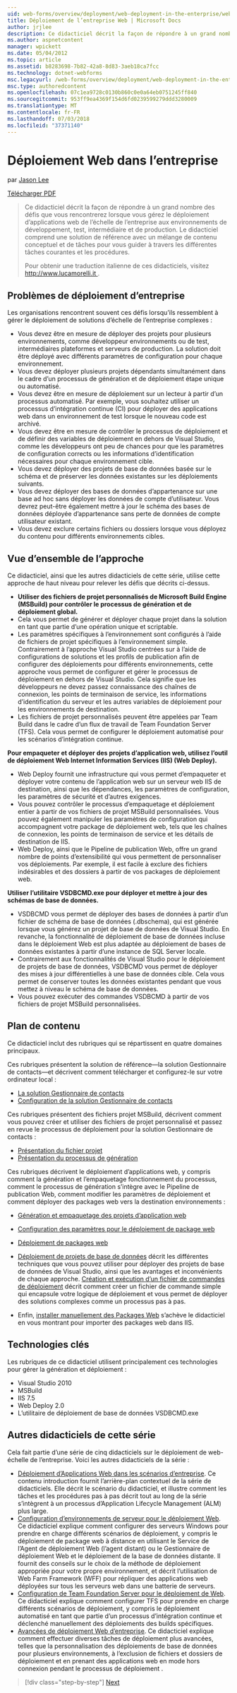 ```yaml
---
uid: web-forms/overview/deployment/web-deployment-in-the-enterprise/web-deployment-in-the-enterprise
title: Déploiement de l’entreprise Web | Microsoft Docs
author: jrjlee
description: Ce didacticiel décrit la façon de répondre à un grand nombre des défis que vous rencontrerez lorsque vous gérez le déploiement d’applications web de l’échelle de l’entreprise à devel...
ms.author: aspnetcontent
manager: wpickett
ms.date: 05/04/2012
ms.topic: article
ms.assetid: b8283698-7b82-42a8-8d83-3aeb18ca7fcc
ms.technology: dotnet-webforms
msc.legacyurl: /web-forms/overview/deployment/web-deployment-in-the-enterprise/web-deployment-in-the-enterprise
msc.type: authoredcontent
ms.openlocfilehash: 07c1ea9728c0130b860c0e0a64eb0751245ff840
ms.sourcegitcommit: 953ff9ea4369f154d6fd0239599279ddd3280009
ms.translationtype: MT
ms.contentlocale: fr-FR
ms.lasthandoff: 07/03/2018
ms.locfileid: "37371140"
---
```

<a name="web-deployment-in-the-enterprise"></a>Déploiement Web dans l’entreprise
====================
par [Jason Lee](https://github.com/jrjlee)

[Télécharger PDF](https://msdnshared.blob.core.windows.net/media/MSDNBlogsFS/prod.evol.blogs.msdn.com/CommunityServer.Blogs.Components.WeblogFiles/00/00/00/63/56/8130.DeployingWebAppsInEnterpriseScenarios.pdf)

> Ce didacticiel décrit la façon de répondre à un grand nombre des défis que vous rencontrerez lorsque vous gérez le déploiement d’applications web de l’échelle de l’entreprise aux environnements de développement, test, intermédiaire et de production. Le didacticiel comprend une solution de référence avec un mélange de contenu conceptuel et de tâches pour vous guider à travers les différentes tâches courantes et les procédures.
> 
> Pour obtenir une traduction italienne de ces didacticiels, visitez [ http://www.lucamorelli.it ](http://www.lucamorelli.it).


## <a name="enterprise-deployment-challenges"></a>Problèmes de déploiement d’entreprise

Les organisations rencontrent souvent ces défis lorsqu’ils ressemblent à gérer le déploiement de solutions d’échelle de l’entreprise complexes :

- Vous devez être en mesure de déployer des projets pour plusieurs environnements, comme développeur environnements ou de test, intermédiaires plateformes et serveurs de production. La solution doit être déployé avec différents paramètres de configuration pour chaque environnement.
- Vous devez déployer plusieurs projets dépendants simultanément dans le cadre d’un processus de génération et de déploiement étape unique ou automatisé.
- Vous devez être en mesure de déploiement sur un lecteur à partir d’un processus automatisé. Par exemple, vous souhaitez utiliser un processus d’intégration continue (CI) pour déployer des applications web dans un environnement de test lorsque le nouveau code est archivé.
- Vous devez être en mesure de contrôler le processus de déploiement et de définir des variables de déploiement en dehors de Visual Studio, comme les développeurs ont peu de chances pour que les paramètres de configuration corrects ou les informations d’identification nécessaires pour chaque environnement cible.
- Vous devez déployer des projets de base de données basée sur le schéma et de préserver les données existantes sur les déploiements suivants.
- Vous devez déployer des bases de données d’appartenance sur une base ad hoc sans déployer les données de compte d’utilisateur. Vous devrez peut-être également mettre à jour le schéma des bases de données déployée d’appartenance sans perte de données de compte utilisateur existant.
- Vous devez exclure certains fichiers ou dossiers lorsque vous déployez du contenu pour différents environnements cibles.

## <a name="overview-of-approach"></a>Vue d’ensemble de l’approche

Ce didacticiel, ainsi que les autres didacticiels de cette série, utilise cette approche de haut niveau pour relever les défis que décrits ci-dessus.

- **Utiliser des fichiers de projet personnalisés de Microsoft Build Engine (MSBuild) pour contrôler le processus de génération et de déploiement global.**
- Cela vous permet de générer et déployer chaque projet dans la solution en tant que partie d’une opération unique et scriptable.
- Les paramètres spécifiques à l’environnement sont configurés à l’aide de fichiers de projet spécifiques à l’environnement simple. Contrairement à l’approche Visual Studio centrées sur à l’aide de configurations de solutions et les profils de publication afin de configurer des déploiements pour différents environnements, cette approche vous permet de configurer et gérer le processus de déploiement en dehors de Visual Studio. Cela signifie que les développeurs ne devez passez connaissance des chaînes de connexion, les points de terminaison de service, les informations d’identification du serveur et les autres variables de déploiement pour les environnements de destination.
- Les fichiers de projet personnalisés peuvent être appelées par Team Build dans le cadre d’un flux de travail de Team Foundation Server (TFS). Cela vous permet de configurer le déploiement automatisé pour les scénarios d’intégration continue.

**Pour empaqueter et déployer des projets d’application web, utilisez l’outil de déploiement Web Internet Information Services (IIS) (Web Deploy).**

- Web Deploy fournit une infrastructure qui vous permet d’empaqueter et déployer votre contenu de l’application web sur un serveur web IIS de destination, ainsi que les dépendances, les paramètres de configuration, les paramètres de sécurité et d’autres exigences.
- Vous pouvez contrôler le processus d’empaquetage et déploiement entier à partir de vos fichiers de projet MSBuild personnalisées. Vous pouvez également manipuler les paramètres de configuration qui accompagnent votre package de déploiement web, tels que les chaînes de connexion, les points de terminaison de service et les détails de destination de IIS.
- Web Deploy, ainsi que le Pipeline de publication Web, offre un grand nombre de points d’extensibilité qui vous permettent de personnaliser vos déploiements. Par exemple, il est facile à exclure des fichiers indésirables et des dossiers à partir de vos packages de déploiement web.

**Utiliser l’utilitaire VSDBCMD.exe pour déployer et mettre à jour des schémas de base de données.**

- VSDBCMD vous permet de déployer des bases de données à partir d’un fichier de schéma de base de données (.dbschema), qui est générée lorsque vous générez un projet de base de données de Visual Studio. En revanche, la fonctionnalité de déploiement de base de données incluse dans le déploiement Web est plus adaptée au déploiement de bases de données existantes à partir d’une instance de SQL Server locale.
- Contrairement aux fonctionnalités de Visual Studio pour le déploiement de projets de base de données, VSDBCMD vous permet de déployer des mises à jour différentielles à une base de données cible. Cela vous permet de conserver toutes les données existantes pendant que vous mettez à niveau le schéma de base de données.
- Vous pouvez exécuter des commandes VSDBCMD à partir de vos fichiers de projet MSBuild personnalisées.

## <a name="content-map"></a>Plan de contenu

Ce didacticiel inclut des rubriques qui se répartissent en quatre domaines principaux.

Ces rubriques présentent la solution de référence&#x2014;la solution Gestionnaire de contacts&#x2014;et décrivent comment télécharger et configurez-le sur votre ordinateur local :

- [La solution Gestionnaire de contacts](the-contact-manager-solution.md)
- [Configuration de la solution Gestionnaire de contacts](setting-up-the-contact-manager-solution.md)

Ces rubriques présentent des fichiers projet MSBuild, décrivent comment vous pouvez créer et utiliser des fichiers de projet personnalisé et passez en revue le processus de déploiement pour la solution Gestionnaire de contacts :

- [Présentation du fichier projet](understanding-the-project-file.md)
- [Présentation du processus de génération](understanding-the-build-process.md)

Ces rubriques décrivent le déploiement d’applications web, y compris comment la génération et l’empaquetage fonctionnement du processus, comment le processus de génération s’intègre avec le Pipeline de publication Web, comment modifier les paramètres de déploiement et comment déployer des packages web vers la destination environnements :

- [Génération et empaquetage des projets d’application web](building-and-packaging-web-application-projects.md)
- [Configuration des paramètres pour le déploiement de package web](configuring-parameters-for-web-package-deployment.md)
- [Déploiement de packages web](deploying-web-packages.md)

- [Déploiement de projets de base de données](deploying-database-projects.md) décrit les différentes techniques que vous pouvez utiliser pour déployer des projets de base de données de Visual Studio, ainsi que les avantages et inconvénients de chaque approche. [Création et exécution d’un fichier de commandes de déploiement](creating-and-running-a-deployment-command-file.md) décrit comment créer un fichier de commande simple qui encapsule votre logique de déploiement et vous permet de déployer des solutions complexes comme un processus pas à pas.
- Enfin, [installer manuellement des Packages Web](manually-installing-web-packages.md) s’achève le didacticiel en vous montrant pour importer des packages web dans IIS.

## <a name="key-technologies"></a>Technologies clés

Les rubriques de ce didacticiel utilisent principalement ces technologies pour gérer la génération et déploiement :

- Visual Studio 2010
- MSBuild
- IIS 7.5
- Web Deploy 2.0
- L’utilitaire de déploiement de base de données VSDBCMD.exe

## <a name="other-tutorials-in-this-series"></a>Autres didacticiels de cette série

Cela fait partie d’une série de cinq didacticiels sur le déploiement de web-échelle de l’entreprise. Voici les autres didacticiels de la série :

- [Déploiement d’Applications Web dans les scénarios d’entreprise](../deploying-web-applications-in-enterprise-scenarios/deploying-web-applications-in-enterprise-scenarios.md). Ce contenu introduction fournit l’arrière-plan contextuel de la série de didacticiels. Elle décrit le scénario du didacticiel, et illustre comment les tâches et les procédures pas à pas décrit tout au long de la série s’intègrent à un processus d’Application Lifecycle Management (ALM) plus large.
- [Configuration d’environnements de serveur pour le déploiement Web](../configuring-server-environments-for-web-deployment/configuring-server-environments-for-web-deployment.md). Ce didacticiel explique comment configurer des serveurs Windows pour prendre en charge différents scénarios de déploiement, y compris le déploiement de package web à distance en utilisant le Service de l’Agent de déploiement Web (l’agent distant) ou le Gestionnaire de déploiement Web et le déploiement de la base de données distante. Il fournit des conseils sur le choix de la méthode de déploiement appropriée pour votre propre environnement, et décrit l’utilisation de Web Farm Framework (WFF) pour répliquer des applications web déployées sur tous les serveurs web dans une batterie de serveurs.
- [Configuration de Team Foundation Server pour le déploiement de Web](../configuring-team-foundation-server-for-web-deployment/configuring-team-foundation-server-for-web-deployment.md). Ce didacticiel explique comment configurer TFS pour prendre en charge différents scénarios de déploiement, y compris le déploiement automatisé en tant que partie d’un processus d’intégration continue et déclenché manuellement des déploiements des builds spécifiques.
- [Avancées de déploiement Web d’entreprise](../advanced-enterprise-web-deployment/advanced-enterprise-web-deployment.md). Ce didacticiel explique comment effectuer diverses tâches de déploiement plus avancées, telles que la personnalisation des déploiements de base de données pour plusieurs environnements, à l’exclusion de fichiers et dossiers de déploiement et en prenant des applications web en mode hors connexion pendant le processus de déploiement .

> [!div class="step-by-step"]
> [Next](the-contact-manager-solution.md)
